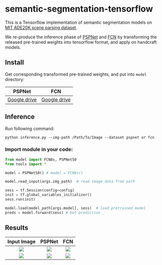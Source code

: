 # semantic-segmentation-tensorflow
This is a Tensorflow implementation of semantic segmentation models on [MIT ADE20K scene parsing dataset](https://github.com/hangzhaomit/semantic-segmentation-pytorch).   
  
We re-produce the inference phase of [PSPNet](https://github.com/hszhao/PSPNet) and [FCN](https://github.com/CSAILVision/sceneparsing) by transforming the released pre-trained weights into tensorflow format, and apply on handcraft models.

## Install
Get corresponding transformed pre-trained weights, and put into `model` directory:   

 PSPNet       |FCN           |
|:-----------:|:-------------:|
|[Google drive](https://drive.google.com/file/d/1WElbk7ogK3e3-yEDP0yXfy4sCpbYL4yP/view?usp=sharing) | [Google drive](https://drive.google.com/file/d/17lcRDt-aJrr4fMom8cWJjAPhoGd911FS/view?usp=sharing)|

## Inference
Run following command:
```
python inference.py --img-path /Path/To/Image --dataset pspnet or fcn
```

### Import module in your code:
```python
from model import FCN8s, PSPNet50
from tools import *

model = PSPNet50() # model = FCN8s()

model.read_input(args.img_path)  # read image data from path

sess = tf.Session(config=config)
init = tf.global_variables_initializer()
sess.run(init)

model.load(model_path[args.model], sess)  # load pretrained model
preds = model.forward(sess) # Get prediction 
```

## Results

|Input Image| PSPNet | FCN |  
:----------:|:------:|:----:
|![](https://github.com/hellochick/semantic-segmentation-tensorflow/blob/master/input/indoor_1.jpg)|![](https://github.com/hellochick/semantic-segmentation-tensorflow/blob/master/output/pspnet_indoor_1.jpg)|![](https://github.com/hellochick/semantic-segmentation-tensorflow/blob/master/output/fcn_indoor_1.jpg)|  
|![](https://github.com/hellochick/semantic-segmentation-tensorflow/blob/master/input/indoor_2.jpg)|![](https://github.com/hellochick/semantic-segmentation-tensorflow/blob/master/output/pspnet_indoor_2.jpg)|![](https://github.com/hellochick/semantic-segmentation-tensorflow/blob/master/output/fcn_indoor_2.jpg)|



